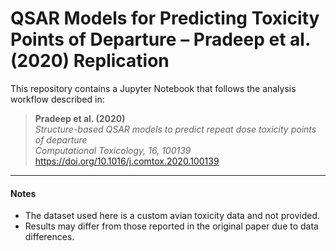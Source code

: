 # QSAR Models for Predicting Toxicity Points of Departure – Pradeep et al. (2020) Replication

This repository contains a Jupyter Notebook that follows the analysis workflow described in:

> **Pradeep et al. (2020)**  
> *Structure-based QSAR models to predict repeat dose toxicity points of departure*  
> *Computational Toxicology, 16, 100139*  
> https://doi.org/10.1016/j.comtox.2020.100139

---

#### Notes
- The dataset used here is a custom avian toxicity data and not provided.
- Results may differ from those reported in the original paper due to data differences.
